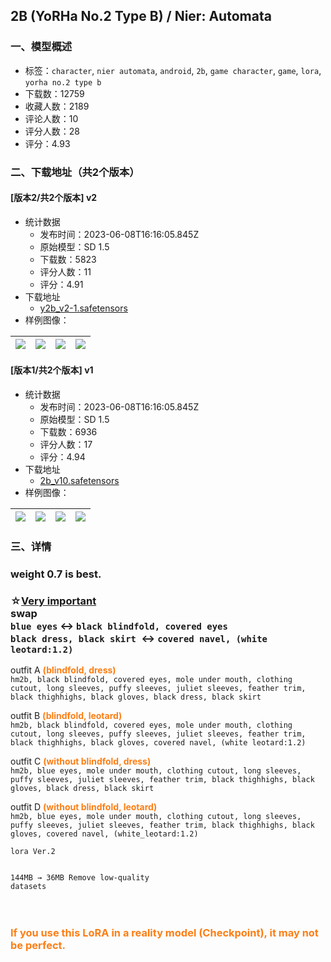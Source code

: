 ## 2B (YoRHa No.2 Type B) / Nier: Automata
### 一、模型概述

- 标签：`character`, `nier automata`, `android`, `2b`, `game character`, `game`, `lora`, `yorha no.2 type b`
- 下载数：12759
- 收藏人数：2189
- 评论人数：10
- 评分人数：28
- 评分：4.93

### 二、下载地址（共2个版本）

#### [版本2/共2个版本] v2

- 统计数据
  - 发布时间：2023-06-08T16:16:05.845Z
  - 原始模型：SD 1.5
  - 下载数：5823
  - 评分人数：11
  - 评分：4.91
- 下载地址
  - [y2b_v2-1.safetensors](https://civitai.com/api/download/models/91848)
- 样例图像：

| <img src="https://image.civitai.com/xG1nkqKTMzGDvpLrqFT7WA/b1f7cd5c-ff3c-4615-8767-fdaca697ee96/width=450/1074809.jpeg" /> | <img src="https://image.civitai.com/xG1nkqKTMzGDvpLrqFT7WA/17c93ae3-9781-4241-89af-5c366a7b94f1/width=450/1074810.jpeg" /> | <img src="https://image.civitai.com/xG1nkqKTMzGDvpLrqFT7WA/1d0c9e91-263b-4946-a944-e40ad98d1e6b/width=450/1074813.jpeg" /> | <img src="https://image.civitai.com/xG1nkqKTMzGDvpLrqFT7WA/ed293cd8-4477-4663-8b17-d5a5d1a0ee63/width=450/1074808.jpeg" /> |
| ---- | ---- | ---- | ---- |

#### [版本1/共2个版本] v1

- 统计数据
  - 发布时间：2023-06-08T16:16:05.845Z
  - 原始模型：SD 1.5
  - 下载数：6936
  - 评分人数：17
  - 评分：4.94
- 下载地址
  - [2b_v10.safetensors](https://civitai.com/api/download/models/32813)
- 样例图像：

| <img src="https://image.civitai.com/xG1nkqKTMzGDvpLrqFT7WA/4bfb239c-3d59-484e-d0ea-6e2bec840900/width=450/373921.jpeg" /> | <img src="https://image.civitai.com/xG1nkqKTMzGDvpLrqFT7WA/1bf3ab83-0b53-4350-ac1f-ec749458d000/width=450/373928.jpeg" /> | <img src="https://image.civitai.com/xG1nkqKTMzGDvpLrqFT7WA/d3b238e9-dae1-4887-009e-d536664bb300/width=450/373927.jpeg" /> | <img src="https://image.civitai.com/xG1nkqKTMzGDvpLrqFT7WA/7298e256-41d9-4bef-98c8-ba1cea370000/width=450/373917.jpeg" /> |
| ---- | ---- | ---- | ---- |


### 三、详情
<h3 id="heading-1243">weight 0.7 is best.</h3><p></p><h3 id="heading-1244">☆<strong><u>Very important</u></strong><br />swap<br /><code>blue eyes</code><strong> ↔ </strong><code>black blindfold, covered eyes</code><br /><code>black dress, black skirt </code><strong>↔ </strong><code>covered navel, (white leotard:1.2)</code></h3><p></p><p>outfit A <strong><span style="color:rgb(253, 126, 20)">(blindfold, dress)</span></strong><br /><code>hm2b, black blindfold, covered eyes, mole under mouth, clothing cutout, long sleeves, puffy sleeves, juliet sleeves, feather trim, black thighhighs, black gloves, black dress, black skirt</code></p><p></p><p>outfit B <strong><span style="color:rgb(253, 126, 20)">(blindfold, leotard)</span></strong><br /><code>hm2b, black blindfold, covered eyes, mole under mouth, clothing cutout, long sleeves, puffy sleeves, juliet sleeves, feather trim, black thighhighs, black gloves, covered navel, (white leotard:1.2)</code></p><p></p><p>outfit C <strong><span style="color:rgb(253, 126, 20)">(without blindfold, dress)</span></strong><br /><code>hm2b, blue eyes, mole under mouth, clothing cutout, long sleeves, puffy sleeves, juliet sleeves, feather trim, black thighhighs, black gloves, black dress, black skirt</code></p><p></p><p>outfit D <strong><span style="color:rgb(253, 126, 20)">(without blindfold, leotard)</span></strong><br /><code>hm2b, blue eyes, mole under mouth, clothing cutout, long sleeves, puffy sleeves, juliet sleeves, feather trim, black thighhighs, black gloves, covered navel, (white_leotard:1.2)</code></p><p></p><pre><code>lora Ver.2

144MB → 36MB
Remove low-quality datasets</code></pre><h3 id="heading-3"><span style="color:rgb(253, 126, 20)"><br />If you use this LoRA in a reality model (Checkpoint), it may not be perfect.</span></h3>